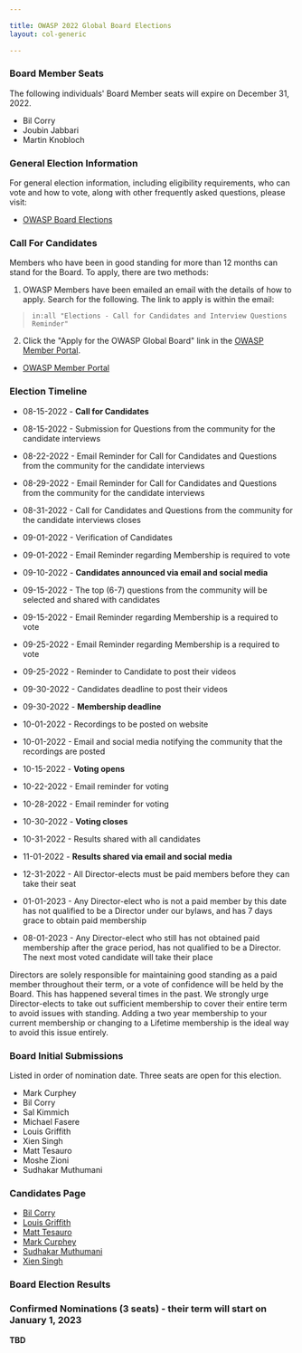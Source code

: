 ```yaml
---

title: OWASP 2022 Global Board Elections
layout: col-generic

---
```


<style>
  table th, table td, table tr {
    padding: 15 px;
    border: none;
}
</style>

### Board Member Seats

The following individuals' Board Member seats will expire on December 31, 2022.

- Bil Corry
- Joubin Jabbari
- Martin Knobloch

### General Election Information

For general election information, including eligibility requirements, who can vote and how to vote, along with other frequently
asked questions, please visit:

- [OWASP Board Elections](/www-board/elections)

### Call For Candidates

Members who have been in good standing for more than 12 months can stand for the Board. To apply, there are two methods:

1. OWASP Members have been emailed an email with the details of how to apply. Search for the following. The link to apply is within the email:

> ```in:all "Elections - Call for Candidates and Interview Questions Reminder"```

2. Click the "Apply for the OWASP Global Board" link in the [OWASP Member Portal](https://members.owasp.org/).

- [OWASP Member Portal](https://members.owasp.org/)

### Election Timeline

- 08-15-2022 - **Call for Candidates**
- 08-15-2022 - Submission for Questions from the community for the candidate interviews
- 08-22-2022 - Email Reminder for Call for Candidates and Questions from the community for the candidate interviews
- 08-29-2022 - Email Reminder for Call for Candidates and Questions from the community for the candidate interviews
- 08-31-2022 - Call for Candidates and Questions from the community for the candidate interviews closes

- 09-01-2022 - Verification of Candidates
- 09-01-2022 - Email Reminder regarding Membership is required to vote
- 09-10-2022 - **Candidates announced via email and social media**
- 09-15-2022 - The top (6-7) questions from the community will be selected and shared with candidates
- 09-15-2022 - Email Reminder regarding Membership is a required to vote
- 09-25-2022 - Email Reminder regarding Membership is a required to vote
- 09-25-2022 - Reminder to Candidate to post their videos
- 09-30-2022 - Candidates deadline to post their videos
- 09-30-2022 - **Membership deadline**

- 10-01-2022 - Recordings to be posted on website
- 10-01-2022 - Email and social media notifying the community that the recordings are posted
- 10-15-2022 - **Voting opens**
- 10-22-2022 - Email reminder for voting
- 10-28-2022 - Email reminder for voting
- 10-30-2022 - **Voting closes**
- 10-31-2022 - Results shared with all candidates
- 11-01-2022 - **Results shared via email and social media**
- 12-31-2022 - All Director-elects must be paid members before they can take their seat
- 01-01-2023 - Any Director-elect who is not a paid member by this date has not qualified to be a Director under our bylaws, and has 7 days grace to obtain paid membership
- 08-01-2023 - Any Director-elect who still has not obtained paid membership after the grace period, has not qualified to be a Director. The next most voted candidate will take their place

Directors are solely responsible for maintaining good standing as a paid member throughout their term, or a vote of confidence will be held by the Board. This has happened several times in the past. We strongly urge Director-elects to take out sufficient membership to cover their entire term to avoid issues with standing. Adding a two year membership to your current membership or changing to a Lifetime membership is the ideal way to avoid this issue entirely.

### Board Initial Submissions

Listed in order of nomination date. Three seats are open for this election.

- Mark Curphey
- Bil Corry
- Sal Kimmich
- Michael Fasere
- Louis Griffith
- Xien Singh
- Matt Tesauro
- Moshe Zioni
- Sudhakar Muthumani


### Candidates Page

- [Bil Corry](https://owasp.org/www-board-candidates/bil_corry_2022.html)
- [Louis Griffith](https://owasp.org/www-board-candidates/louis_griffith_2022.html)
- [Matt Tesauro](https://owasp.org/www-board-candidates/matt_tesauro_2022.html)
- [Mark Curphey](https://owasp.org/www-board-candidates/mark_curphey_2022.html)
- [Sudhakar Muthumani](https://owasp.org/www-board-candidates/sudhakar_muthumani_2022.html)
- [Xien Singh](https://owasp.org/www-board-candidates/xien_singh_2022.html)

### Board Election Results




### Confirmed Nominations (3 seats) - their term will start on January 1, 2023

**TBD**
